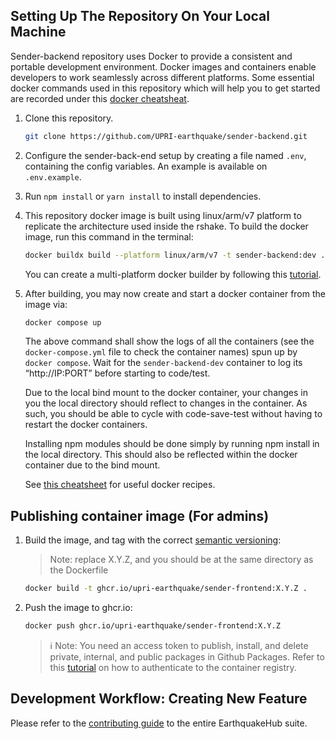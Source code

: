 ## Setting Up The Repository On Your Local Machine
Sender-backend repository uses Docker to provide a consistent and portable development environment. Docker images and containers enable developers to work seamlessly across different platforms. Some essential docker commands used in this repository which will help you to get started are recorded under this [docker cheatsheat]().
1. Clone this repository.
    ```bash
    git clone https://github.com/UPRI-earthquake/sender-backend.git
    ```
2. Configure the sender-back-end setup by creating a file named `.env`, containing the config variables. An example is available on `.env.example`.
3. Run `npm install` or `yarn install` to install dependencies.
4. This repository docker image is built using linux/arm/v7 platform to replicate the architecture used inside the rshake. To build the docker image, run this command in the terminal:
    ```bash
    docker buildx build --platform linux/arm/v7 -t sender-backend:dev .
    ```
    You can create a multi-platform docker builder by following this [tutorial](https://docs.docker.com/build/building/multi-platform/#getting-started).
5. After building, you may now create and start a docker container from the image via:
    ```bash
    docker compose up
    ```
    The above command shall show the logs of all the containers (see the `docker-compose.yml` file to check the container names) spun up by `docker compose`. Wait for the `sender-backend-dev` container to log its “http://IP:PORT” before starting to code/test.
    
    Due to the local bind mount to the docker container, your changes in you the local directory should reflect to changes in the container. As such, you should be able to cycle with code-save-test without having to restart the docker containers.

    Installing npm modules should be done simply by running npm install in the local directory. This should also be reflected within the docker container due to the bind mount.
    
    See [this cheatsheet](https://upri-earthquake.github.io/docker-cheatsheet) for useful docker recipes.

## Publishing container image (For admins)
1. Build the image, and tag with the correct [semantic versioning](https://semver.org/): 
    > Note: replace X.Y.Z, and you should be at the same directory as the Dockerfile

    ```bash
    docker build -t ghcr.io/upri-earthquake/sender-frontend:X.Y.Z .
    ```
2. Push the image to ghcr.io:
    ```bash
    docker push ghcr.io/upri-earthquake/sender-frontend:X.Y.Z
    ```
    > ℹ️ Note: You need an access token to publish, install, and delete private, internal, and public packages in Github Packages. Refer to this [tutorial](https://docs.github.com/en/packages/working-with-a-github-packages-registry/working-with-the-container-registry#authenticating-to-the-container-registry) on how to authenticate to the container registry.

## Development Workflow: Creating New Feature
Please refer to the [contributing guide](https://upri-earthquake.github.io/dev-guide-contributing) to the entire EarthquakeHub suite.